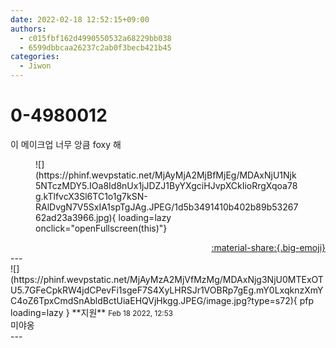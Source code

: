```yaml
---
date: 2022-02-18 12:52:15+09:00
authors:
  - c015fbf162d4990550532a68229bb038
  - 6599dbbcaa26237c2ab0f3becb421b45
categories:
  - Jiwon
---
```


# 0-4980012

<div class="post-container" markdown="1">
<div class="content-container md-sidebar__scrollwrap" markdown="1">

이 메이크업 너무 앙큼 foxy 해
<figure markdown="1">
![](https://phinf.wevpstatic.net/MjAyMjA2MjBfMjEg/MDAxNjU1Njk5NTczMDY5.IOa8Id8nUx1jJDZJ1ByYXgciHJvpXCkIioRrgXqoa78g.kTlfvcX3Sl6TC1o1g7kSN-RAlDvgN7V5SxIA1spTgJAg.JPEG/1d5b3491410b402b89b5326762ad23a3966.jpg){ loading=lazy onclick="openFullscreen(this)"}
</figure>


</div>
</div>

<div style="text-align: right;" markdown="1">
<a href="https://weverse.io/fromis9/fanpost/0-4980012" style="text-align: right;">:material-share:{.big-emoji}</a>
</div>
---

<div class="comments-container md-sidebar__scrollwrap" markdown="1">
<div class="comment" markdown="1">
<div class='id-container' markdown="1">
![](https://phinf.wevpstatic.net/MjAyMzA2MjVfMzMg/MDAxNjg3NjU0MTExOTU5.7GFeCpkRW4jdCPevFi1sgeF7S4XyLHRSJr1VOBRp7gEg.mY0LxqknzXmYC4oZ6TpxCmdSnAbldBctUiaEHQVjHkgg.JPEG/image.jpg?type=s72){ pfp loading=lazy }
**<span class="artist">지원</span>** <small>Feb 18 2022, 12:53</small><br>
</div>
<div class='comment-body' markdown="1">
미야옹
</div>
</div>
</div>
---
